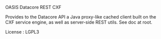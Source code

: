 OASIS Datacore REST CXF

Provides to the Datacore API a Java proxy-like cached client built on the CXF service engine, as well as server-side REST utils. See doc at root.

License : LGPL3
